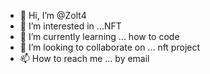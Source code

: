 - 👋 Hi, I’m @Zolt4
- 👀 I’m interested in ...NFT
- 🌱 I’m currently learning ... how to code
- 💞️ I’m looking to collaborate on ... nft project
- 📫 How to reach me ... by email

<!---
Zolt4/Zolt4 is a ✨ special ✨ repository because its `README.md` (this file) appears on your GitHub profile.
You can click the Preview link to take a look at your changes.
--->

